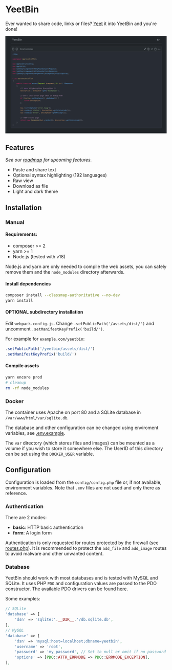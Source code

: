 # YeetBin
Ever wanted to share code, links or files? [Yeet](https://youtu.be/qzN_oOAPmOI) it into YeetBin and you're done!

![YeetBin screenshot](.github/screenshot.png)

## Features
_See our [roadmap](https://github.com/principis/YeetBin/milestone/1) for upcoming features._
- Paste and share text
- Optional syntax highlighting (192 languages)
- Raw view
- Download as file
- Light and dark theme

## Installation
### Manual
#### Requirements:
- composer >= 2
- yarn >= 1
- Node.js (tested with v18)

Node.js and yarn are only needed to compile the web assets, you can safely remove them and the `node_modules` directory afterwards.

#### Install dependencies
```bash
composer install --classmap-authoritative --no-dev
yarn install
```
#### OPTIONAL subdirectory installation

Edit `webpack.config.js`. Change `.setPublicPath('/assets/dist/')` and uncomment `.setManifestKeyPrefix('build/')`.

For example for `example.com/yeetbin`:
```javascript
.setPublicPath('/yeetbin/assets/dist/')
.setManifestKeyPrefix('build/')
```

#### Compile assets
```bash
yarn encore prod
# cleanup
rm -rf node_modules
```

### Docker
The container uses Apache on port 80 and a SQLite database in `/var/www/html/var/sqlite.db`.

The database and other configuration can be changed using enviroment variables, see [.env.example](.env.example).

The `var` directory (which stores files and images) can be mounted as a volume if you wish to store it somewhere else. The UserID of this directory can be set using the `DOCKER_USER` variable.

## Configuration
Configuration is loaded from the `config/config.php` file or, if not available, environment variables. Note that `.env` files are not used and only there as reference.

### Authentication
There are 2 modes:
- **basic**: HTTP basic authentication
- **form**: A login form

Authentication is only requested for routes protected by the firewall (see [routes.php](config/routes.php)). It is recommended to protect the `add_file` and `add_image` routes to avoid malware and other unwanted content.

### Database
YeetBin should work with most databases and is tested with MySQL and SQLite. It uses PHP `PDO` and configuration values are passed to the PDO constructor. The available PDO drivers can be found [here](https://www.php.net/manual/en/pdo.drivers.php).

Some examples:
```PHP
// SQLite
'database' => [
    'dsn' => 'sqlite:'.__DIR__.'/db.sqlite.db',
],
// MySQL
'database' => [
    'dsn' => 'mysql:host=localhost;dbname=yeetbin',
    'username' => 'root',
    'password' => 'my_password', // Set to null or omit if no password
    'options' => [PDO::ATTR_ERRMODE => PDO::ERRMODE_EXCEPTION],
],
```
